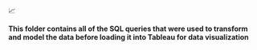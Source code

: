 📈 

**This folder contains all of the SQL queries that were used to transform and model the data before loading it into Tableau for data visualization**
